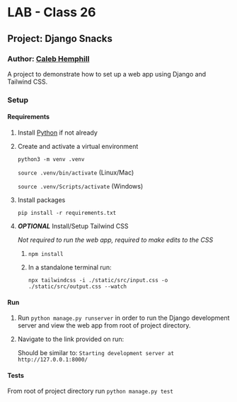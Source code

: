 # LAB - Class 26

## Project: Django Snacks

### Author: [Caleb Hemphill](https://github.com/kaylubh)

A project to demonstrate how to set up a web app using Django and Tailwind CSS.

### Setup

#### Requirements

1. Install [Python](https://www.python.org/) if not already

1. Create and activate a virtual environment

    `python3 -m venv .venv`

    `source .venv/bin/activate` (Linux/Mac)

    `source .venv/Scripts/activate` (Windows)

1. Install packages

    `pip install -r requirements.txt`

1. ***OPTIONAL*** Install/Setup Tailwind CSS

    *Not required to run the web app, required to make edits to the CSS*

    1. `npm install`
    1. In a standalone terminal run:

        `npx tailwindcss -i ./static/src/input.css -o ./static/src/output.css --watch`

#### Run

1. Run `python manage.py runserver` in order to run the Django development server and view the web app from root of project directory.

1. Navigate to the link provided on run:

    Should be similar to: `Starting development server at http://127.0.0.1:8000/`

#### Tests

From root of project directory run `python manage.py test`
